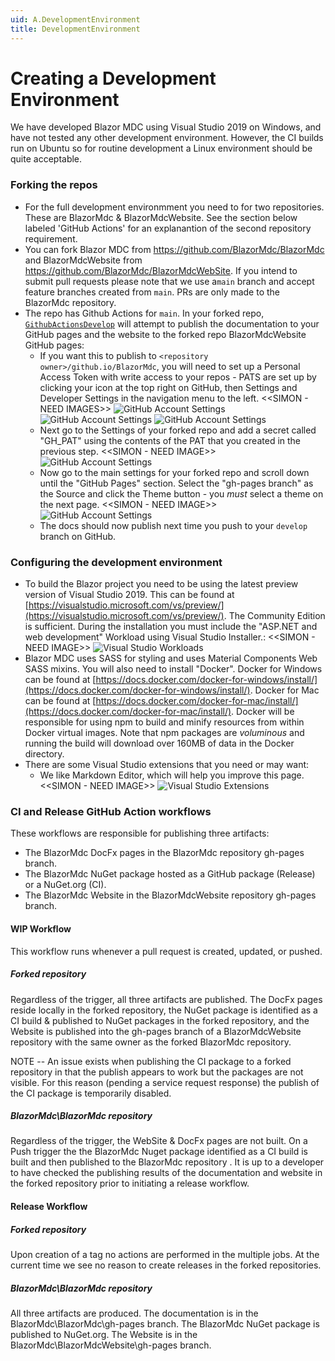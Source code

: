 ```yaml
---
uid: A.DevelopmentEnvironment
title: DevelopmentEnvironment
---
```

# Creating a Development Environment

We have developed Blazor MDC using Visual Studio 2019 on Windows, and have not tested any other development environment. However, the CI builds run on Ubuntu so for routine development a Linux environment should be quite acceptable.

### Forking the repos

- For the full development environmment you need to for two repositories. These are BlazorMdc & BlazorMdcWebsite. See the section below labeled 'GitHub Actions' for an explanantion of the second repository requirement.
- You can fork Blazor MDC from https://github.com/BlazorMdc/BlazorMdc and BlazorMdcWebsite from https://github.com/BlazorMdc/BlazorMdcWebSite. If you intend to submit pull requests please note that we use a`main` branch and accept feature branches created from `main`. PRs are only made to the BlazorMdc repository.
- The repo has Github Actions for `main`. In your forked repo, [`GithubActionsDevelop`](https://github.com/BlazorMdc/BlazorMdc/blob/develop/.github/workflows/GithubActionsMainWIP.yml) will attempt to publish the documentation to your GitHub pages and the website to the forked repo BlazorMdcWebsite GitHub pages:
  - If you want this to publish to `<repository owner>/github.io/BlazorMdc`, you will need to set up a Personal Access Token with write access to your repos - PATS are set up by clicking your icon at the top right on GitHub, then Settings and Developer Settings in the navigation menu to the left. <<SIMON - NEED IMAGES>>
  <img src="/images/gh-account-settings-1.png" alt="GitHub Account Settings"></img>
  <img src="/images/gh-account-settings-2.png" alt="GitHub Account Settings"></img>
  <img src="/images/gh-account-settings-3.png" alt="GitHub Account Settings"></img>
  - Next go to the Settings of your forked repo and add a secret called "GH_PAT" using the contents of the PAT that you created in the previous step.
<<SIMON - NEED IMAGE>>
  <img src="/images/gh-account-settings-4.png" alt="GitHub Account Settings"></img>
  - Now go to the main settings for your forked repo and scroll down until the "GitHub Pages" section. Select the "gh-pages branch" as the Source and click the Theme button - you *must* select a theme on the next page.
<<SIMON - NEED IMAGE>>
  <img src="/images/gh-account-settings-5.png" alt="GitHub Account Settings"></img>
  - The docs should now publish next time you push to your `develop` branch on GitHub.

### Configuring the development environment

- To build the Blazor project you need to be using the latest preview version of Visual Studio 2019. This can be found at [https://visualstudio.microsoft.com/vs/preview/](https://visualstudio.microsoft.com/vs/preview/). The Community Edition is sufficient. During the installation you must include the "ASP.NET and web development" Workload using Visual Studio Installer.:
<<SIMON - NEED IMAGE>>
    <img src="/images/vs-config.png" alt="Visual Studio Workloads"></img>
- Blazor MDC uses SASS for styling and uses Material Components Web SASS mixins. You will also need to install "Docker". Docker for Windows can be found at [https://docs.docker.com/docker-for-windows/install/](https://docs.docker.com/docker-for-windows/install/). Docker for Mac can be found at [https://docs.docker.com/docker-for-mac/install/](https://docs.docker.com/docker-for-mac/install/). Docker will be responsible for using npm to build and minify resources from within Docker virtual images.  Note that npm packages are  *voluminous* and running the build will download over 160MB of data in the Docker directory.
- There are some Visual Studio extensions that you need or may want:
  - We like Markdown Editor, which will help you improve this page.
<<SIMON - NEED IMAGE>>
   <img src="/images/vs-extensions.png" alt="Visual Studio Extensions"></img>

### CI and Release GitHub Action workflows

These workflows are responsible for publishing three artifacts:
* The BlazorMdc DocFx pages in the BlazorMdc repository gh-pages branch.
* The BlazorMdc NuGet package hosted as a GitHub package (Release) or a NuGet.org (CI).
* The BlazorMdc Website in the BlazorMdcWebsite repository gh-pages branch.

#### WIP Workflow

This workflow runs whenever a pull request is created, updated, or pushed.

##### Forked repository

Regardless of the trigger, all three artifacts are published. The DocFx pages reside locally in the forked repository, the NuGet package is identified as a CI build & published to NuGet packages in the forked repository, and the Website is published into the gh-pages branch of a BlazorMdcWebsite repository with the same owner as the forked BlazorMdc repository.

NOTE -- An issue exists when publishing the CI package to a forked repository in that the publish appears to work but the packages are not visible. For this reason (pending a service request response) the publish of the CI package is temporarily disabled.

##### BlazorMdc\BlazorMdc repository

Regardless of the trigger, the WebSite & DocFx pages are not built. On a Push trigger the the BlazorMdc Nuget package identified as a CI build is built and then published to the BlazorMdc repository . It is up to a developer to have checked the publishing results of the documentation and website in the forked repository prior to initiating a release workflow.

#### Release Workflow

##### Forked repository

Upon creation of a tag no actions are performed in the multiple jobs. At the current time we see no reason to create releases in the forked repositories.

##### BlazorMdc\BlazorMdc repository

All three artifacts are produced. The documentation is in the BlazorMdc\BlazorMdc\gh-pages branch.
The BlazorMdc NuGet package is published to NuGet.org. The Website is in the BlazorMdc\BlazorMdcWebsite\gh-pages branch.
